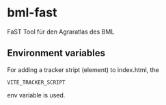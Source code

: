 # bml-fast

FaST Tool für den Agraratlas des BML

## Environment variables

For adding a tracker stript (element) to index.html, the

    VITE_TRACKER_SCRIPT

env variable is used.
